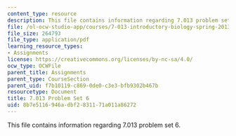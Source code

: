 ```yaml
---
content_type: resource
description: This file contains information regarding 7.013 problem set 6.
file: /ol-ocw-studio-app/courses/7-013-introductory-biology-spring-2013/8b7e5116946adbf2831171a011a86272_MIT7_013S13_Pset_6.pdf
file_size: 264793
file_type: application/pdf
learning_resource_types:
- Assignments
license: https://creativecommons.org/licenses/by-nc-sa/4.0/
ocw_type: OCWFile
parent_title: Assignments
parent_type: CourseSection
parent_uid: f7b10119-c869-0de0-c3e3-bfb9302b467b
resourcetype: Document
title: 7.013 Problem Set 6
uid: 8b7e5116-946a-dbf2-8311-71a011a86272
---
```

This file contains information regarding 7.013 problem set 6.